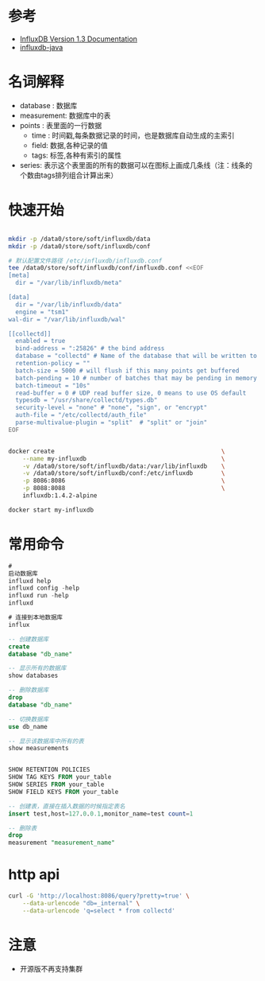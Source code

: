 # 参考

- [InfluxDB Version 1.3 Documentation](https://docs.influxdata.com/influxdb/v1.3/)
- [influxdb-java](https://github.com/influxdata/influxdb-java)

# 名词解释

- database : 数据库
- measurement: 数据库中的表
- points : 表里面的一行数据
    - time : 时间戳,每条数据记录的时间，也是数据库自动生成的主索引
    - field: 数据,各种记录的值
    - tags: 标签,各种有索引的属性
- series: 表示这个表里面的所有的数据可以在图标上画成几条线（注：线条的个数由tags排列组合计算出来）

# 快速开始

```bash

mkdir -p /data0/store/soft/influxdb/data
mkdir -p /data0/store/soft/influxdb/conf

# 默认配置文件路径 /etc/influxdb/influxdb.conf
tee /data0/store/soft/influxdb/conf/influxdb.conf <<EOF
[meta]
  dir = "/var/lib/influxdb/meta"

[data]
  dir = "/var/lib/influxdb/data"
  engine = "tsm1"
wal-dir = "/var/lib/influxdb/wal"

[[collectd]]
  enabled = true
  bind-address = ":25826" # the bind address
  database = "collectd" # Name of the database that will be written to
  retention-policy = ""
  batch-size = 5000 # will flush if this many points get buffered
  batch-pending = 10 # number of batches that may be pending in memory
  batch-timeout = "10s"
  read-buffer = 0 # UDP read buffer size, 0 means to use OS default
  typesdb = "/usr/share/collectd/types.db"
  security-level = "none" # "none", "sign", or "encrypt"
  auth-file = "/etc/collectd/auth_file"
  parse-multivalue-plugin = "split"  # "split" or "join"
EOF


docker create                                               \
    --name my-influxdb                                      \
    -v /data0/store/soft/influxdb/data:/var/lib/influxdb    \
    -v /data0/store/soft/influxdb/conf:/etc/influxdb        \
    -p 8086:8086                                            \
    -p 8088:8088                                            \
    influxdb:1.4.2-alpine

docker start my-influxdb

```

# 常用命令

```sql
#
启动数据库
influxd help
influxd config -help
influxd run -help
influxd

# 连接到本地数据库
influx

-- 创建数据库
create
database "db_name"

-- 显示所有的数据库
show databases

-- 删除数据库
drop
database "db_name"

-- 切换数据库
use db_name

-- 显示该数据库中所有的表
show measurements


SHOW RETENTION POLICIES
SHOW TAG KEYS FROM your_table
SHOW SERIES FROM your_table
SHOW FIELD KEYS FROM your_table

-- 创建表，直接在插入数据的时候指定表名
insert test,host=127.0.0.1,monitor_name=test count=1

-- 删除表
drop
measurement "measurement_name"
```

# http api

```bash
curl -G 'http://localhost:8086/query?pretty=true' \
    --data-urlencode "db=_internal" \
    --data-urlencode 'q=select * from collectd'
```

# 注意

- 开源版不再支持集群


